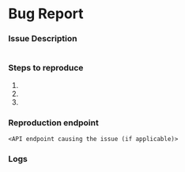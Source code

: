 <!---
name: Bug report
about: Report a bug/issue
title: "[BUG]"
labels: bug
assignees: ''

--->

# Bug Report

### Issue Description
<!--- enter an explicit description of the bug --->
```

```

### Steps to reproduce
1. 
2. 
3. 

### Reproduction endpoint

``` <API endpoint causing the issue (if applicable)> ```

### Logs

```

```

<!--- Note: Please provide screenshots if applicable --->
